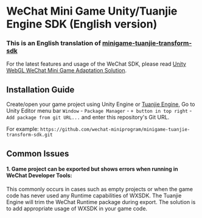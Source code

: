 # WeChat Mini Game Unity/Tuanjie Engine SDK (English version)

### This is an English translation of [minigame-tuanjie-transform-sdk](https://github.com/wechat-miniprogram/minigame-tuanjie-transform-sdk/)

For the latest features and usage of the WeChat SDK, please read [Unity WebGL WeChat Mini Game Adaptation Solution](https://wechat-miniprogram.github.io/minigame-unity-webgl-transform/).

## Installation Guide

Create/open your game project using Unity Engine or [Tuanjie Engine](https://unity.cn/tuanjie/tuanjieyinqing),
Go to Unity Editor menu bar `Window` - `Package Manager` - `+ button in top right` - `Add package from git URL...` and enter this repository's Git URL.

For example: `https://github.com/wechat-miniprogram/minigame-tuanjie-transform-sdk.git`

## Common Issues

#### 1. Game project can be exported but shows errors when running in WeChat Developer Tools:
This commonly occurs in cases such as empty projects or when the game code has never used any Runtime capabilities of WXSDK. The Tuanjie Engine will trim the WeChat Runtime package during export. The solution is to add appropriate usage of WXSDK in your game code.
